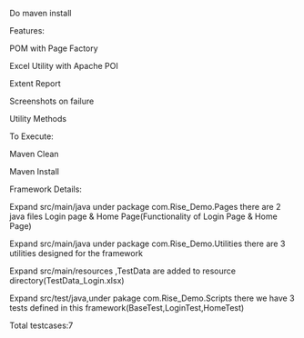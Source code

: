 Do maven install


Features:


POM with Page Factory

Excel Utility with Apache POI


Extent Report


Screenshots on failure


Utility Methods


To Execute:


Maven Clean


Maven Install


Framework Details:


Expand src/main/java under package com.Rise_Demo.Pages there are 2 java files Login page & Home Page(Functionality of Login Page & Home Page)


Expand src/main/java under package com.Rise_Demo.Utilities there are 3 utilities designed for the framework


Expand src/main/resources ,TestData are added to resource directory(TestData_Login.xlsx)


Expand src/test/java,under pakage com.Rise_Demo.Scripts there we have 3 tests defined in this framework(BaseTest,LoginTest,HomeTest)


Total testcases:7

